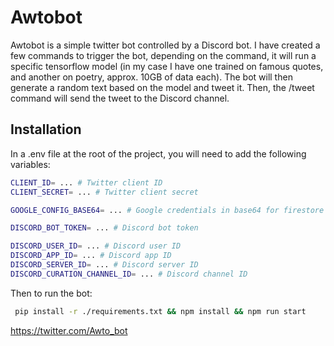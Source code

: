 # Awtobot

Awtobot is a simple twitter bot controlled by a Discord bot. I have created a few commands to trigger the bot, depending on the command, it will run a specific tensorflow model (in my case I have one trained on famous quotes, and another on poetry, approx. 10GB of data each).
The bot will then generate a random text based on the model and tweet it. Then, the /tweet command will send the tweet to the Discord channel.

## Installation

In a .env file at the root of the project, you will need to add the following variables:

```bash
CLIENT_ID= ... # Twitter client ID
CLIENT_SECRET= ... # Twitter client secret

GOOGLE_CONFIG_BASE64= ... # Google credentials in base64 for firestore

DISCORD_BOT_TOKEN= ... # Discord bot token

DISCORD_USER_ID= ... # Discord user ID
DISCORD_APP_ID= ... # Discord app ID
DISCORD_SERVER_ID= ... # Discord server ID
DISCORD_CURATION_CHANNEL_ID= ... # Discord channel ID
```

Then to run the bot:

```bash
 pip install -r ./requirements.txt && npm install && npm run start
```

https://twitter.com/Awto_bot